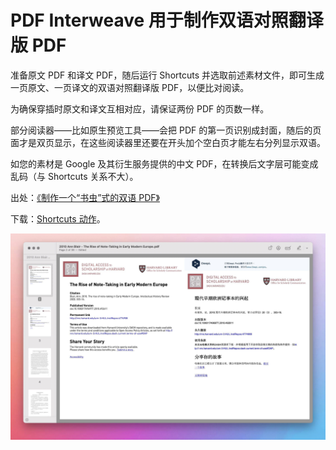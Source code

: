 # PDF Interweave 用于制作双语对照翻译版 PDF

准备原文 PDF 和译文 PDF，随后运行 Shortcuts 并选取前述素材文件，即可生成一页原文、一页译文的双语对照翻译版 PDF，以便比对阅读。

为确保穿插时原文和译文互相对应，请保证两份 PDF 的页数一样。

部分阅读器——比如原生预览工具——会把 PDF 的第一页识别成封面，随后的页面才是双页显示，在这些阅读器里还要在开头加个空白页才能左右分列显示双语。

如您的素材是 Google 及其衍生服务提供的中文 PDF，在转换后文字层可能变成乱码（与 Shortcuts 关系不大）。

出处：[《制作一个“书虫”式的双语 PDF》](https://utgd.net/article/9583)

下载：[Shortcuts 动作](https://www.icloud.com/shortcuts/4d451fca072145f0bc737c406a28e73b)。

![img](img.jpeg)